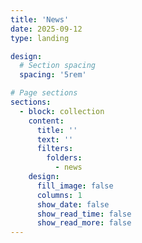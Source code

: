 ```yaml
---
title: 'News'
date: 2025-09-12
type: landing

design:
  # Section spacing
  spacing: '5rem'

# Page sections
sections:
  - block: collection
    content:
      title: ''
      text: ''
      filters:
        folders:
          - news
    design:
      fill_image: false
      columns: 1
      show_date: false
      show_read_time: false
      show_read_more: false
---
```

